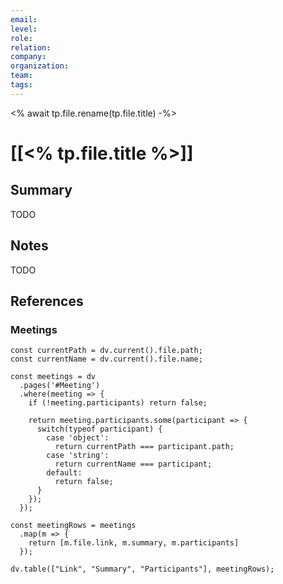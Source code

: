 ```yaml
---
email:
level:
role:
relation:
company:
organization:
team:
tags:
---
```

<% await tp.file.rename(tp.file.title) -%>
# [[<% tp.file.title %>]]
## Summary

TODO

## Notes

TODO

## References

### Meetings


```dataviewjs
const currentPath = dv.current().file.path;
const currentName = dv.current().file.name;

const meetings = dv
  .pages('#Meeting')
  .where(meeting => {
    if (!meeting.participants) return false;

    return meeting.participants.some(participant => {
      switch(typeof participant) {
        case 'object':
          return currentPath === participant.path;
        case 'string':
          return currentName === participant;
        default:
          return false;
      }
    });
  });

const meetingRows = meetings
  .map(m => {
    return [m.file.link, m.summary, m.participants]
  });

dv.table(["Link", "Summary", "Participants"], meetingRows);
```
